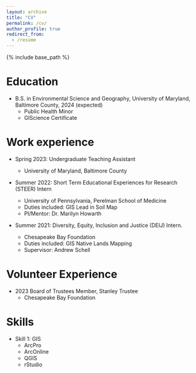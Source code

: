 ```yaml
---
layout: archive
title: "CV"
permalink: /cv/
author_profile: true
redirect_from:
  - /resume
---
```


{% include base_path %}

Education
======
* B.S. in Environmental Science and Geography, University of Maryland, Baltimore County, 2024 (expected)
  * Public Health Minor
  * GIScience Certificate


Work experience
======
* Spring 2023: Undergraduate Teaching Assistant
  * University of Maryland, Baltimore County
 
* Summer 2022: Short Term Educational Experiences for Research (STEER) Intern
  * University of Pennsylvania, Perelman School of Medicine
  * Duties included: GIS Lead in Soil Map
  * PI/Mentor: Dr. Marilyn Howarth

* Summer 2021: Diversity, Equity, Inclusion and Justice (DEIJ) Intern.
  * Chesapeake Bay Foundation
  * Duties included: GIS Native Lands Mapping
  * Supervisor: Andrew Schell

Volunteer Experience
======
* 2023 Board of Trustees Member, Stanley Trustee
  * Chesapeake Bay Foundation
 
 
Skills
======
* Skill 1: GIS
  * ArcPro
  * ArcOnline
  * QGIS
  * rStudio

